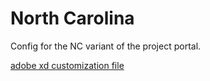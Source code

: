 # North Carolina

Config for the NC variant of the project portal.

[adobe xd customization file](https://xd.adobe.com/view/f9c5875c-f55a-4356-864b-978127035f06-ac96/)
